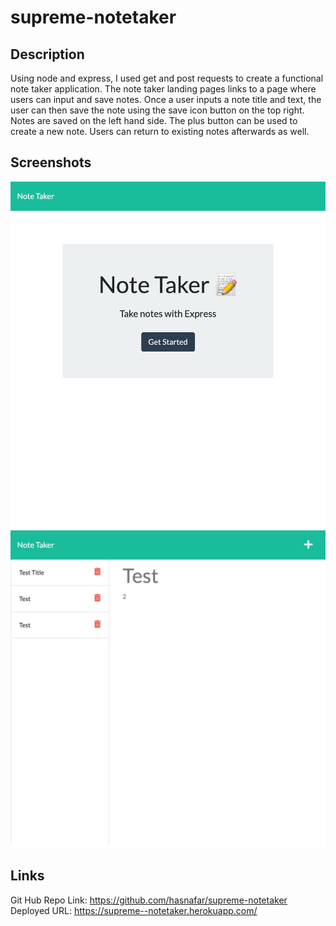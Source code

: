 # supreme-notetaker

## Description
Using node and express, I used get and post requests to create a functional note taker application. The note taker landing pages links to a page where users can input and save notes. Once a user inputs a note title and text, the user can then save the note using the save icon button on the top right. Notes are saved on the left hand side. The plus button can be used to create a new note. Users can return to existing notes afterwards as well. 

## Screenshots
![](./Develop/public/assets/images/localhost_8080_.png)
![](./Develop/public/assets/images/localhost_8080_notes.png)


## Links
Git Hub Repo Link: https://github.com/hasnafar/supreme-notetaker
Deployed  URL: https://supreme--notetaker.herokuapp.com/